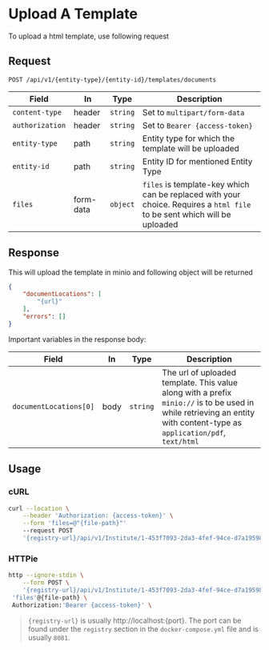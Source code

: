 # Upload A Template

To upload a html template, use following request

## Request

```http
POST /api/v1/{entity-type}/{entity-id}/templates/documents
```
| Field           | In     | Type      | Description                                          |
| --------------- | ------ | --------- | ---------------------------------------------------- |
| `content-type`  | header | `string`  | Set to `multipart/form-data`                            |
| `authorization` | header | `string`  | Set to `Bearer {access-token}`                       |
| `entity-type`   | path   | `string`  | Entity type for which the template will be uploaded                         |
| `entity-id`     | path   | `string`  | Entity ID for mentioned Entity Type
| `files`         | form-data   | `object`  | `files` is template-key which can be replaced with your choice. Requires a `html file` to be sent which will be uploaded

## Response

This will upload the template in minio and following object will be returned

```json
{
    "documentLocations": [
        "{url}"
    ],
    "errors": []
}
```
Important variables in the response body:

| Field                       | In   | Type     | Description                                                                                    |
| --------------------------- | ---- | -------- | ---------------------------------------------------------------------------------------------- |
| `documentLocations[0]` | body | `string` | The url of uploaded template. This value along with a prefix `minio://` is to be used in while retrieving an entity with content-type as `application/pdf`, `text/html`  |


## Usage

### cURL

```sh
curl --location \
    --header 'Authorization: {access-token}' \
    --form 'files=@"{file-path}"'
    --request POST 
    '{registry-url}/api/v1/Institute/1-453f7093-2da3-4fef-94ce-d7a19598e81d/templates/documents' \
```

### HTTPie

```sh
http --ignore-stdin \
    --form POST \
    '{registry-url}/api/v1/Institute/1-453f7093-2da3-4fef-94ce-d7a19598e81d/templates/documents' \
 'files'@{file-path} \
 Authorization:'Bearer {access-token}' \
```


> `{registry-url}` is usually http://localhost:{port}. The port can be found
> under the `registry` section in the `docker-compose.yml` file and is usually
> `8081`.
